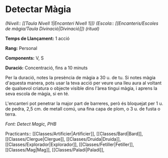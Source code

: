 # Detectar Màgia

*(Nivell:: [[Taula Nivell 1|Encanteri Nivell 1]]) (Escola:: [[Encanteris/Escoles de màgia/Taula Divinació|Divinació]]) (ritual)*

**Temps de Llançament:** 1 acció

**Rang:** Personal

**Components:** V, S

**Duració:** Concentració, fins a 10 minuts

Per la duració, notes la presència de màgia a 30 u. de tu. Si notes màgia d'aquesta manera, pots usar la teva acció per veure una lleu aura al voltant de qualsevol criatura o objecte visible dins l'àrea tingui màgia, i aprens la seva escola de màgia, si en té.

L'encanteri pot penetrar la major part de barreres, però és bloquejat per 1 u. de pedra, 2,5 cm. de metall comú, una fina capa de plom, o 3 u. de fusta o terra.


*Font: Detect Magic, PHB*



Practicants:: [[Classes/Artificier|Artificier]], [[Classes/Bard|Bard]], [[Classes/Clergue|Clergue]], [[Classes/Druida|Druida]], [[Classes/Explorador|Explorador]], [[Classes/Fetiller|Fetiller]], [[Classes/Mag|Mag]],  [[Classes/Paladí|Paladí]],
